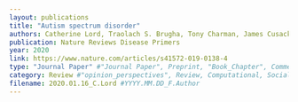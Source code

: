 ```yaml
---
layout: publications
title: "Autism spectrum disorder"
authors: Catherine Lord, Traolach S. Brugha, Tony Charman, James Cusack, Guillaume Dumas, Thomas Frazier, Emily J. H. Jones, Rebecca M. Jones, Andrew Pickles, Matthew W. State, Julie Lounds Taylor, Jeremy Veenstra-VanderWeele
publication: Nature Reviews Disease Primers
year: 2020
link: https://www.nature.com/articles/s41572-019-0138-4
type: "Journal Paper" #"Journal Paper", Preprint, "Book_Chapter", Comment
category: Review #"opinion_perspectives", Review, Computational, Social Cognitive and Affective Neuroscience, Experimental
filename: 2020.01.16_C.Lord #YYYY.MM.DD_F.Author
---
```

